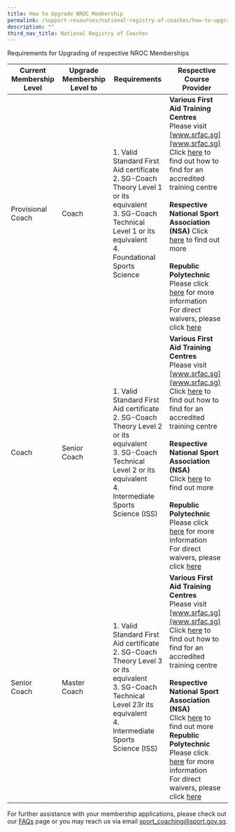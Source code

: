 ```yaml
---
title: How to Upgrade NROC Membership
permalink: /support-resources/national-registry-of-coaches/how-to-upgrade-nroc-membership/
description: ""
third_nav_title: National Registry of Coaches
---
```

Requirements for Upgrading of respective NROC Memberships

| Current Membership Level | Upgrade Membership Level to | Requirements | Respective Course Provider |
| -------- | -------- | -------- | -------- |
| Provisional Coach | Coach |1.  Valid Standard First Aid certificate <br>2.  SG-Coach Theory Level 1 or its equivalent <br>3.  SG-Coach Technical Level 1 or its equivalent <br>4.  Foundational Sports Science| **Various First Aid Training Centres**<br>Please visit [www.srfac.sg](www.srfac.sg) <br>Click [here](https://srfac.sg/directory/training-centre/?qs=&certificate%5B%5D=846) to find out how to find for an accredited training centre<br><br>**Respective National Sport Association (NSA)** Click [here](/coaches-corner/singapore-coach-excellence/sg-coach-technical-programme-accreditation/) to find out more <br><br>**Republic Polytechnic** Please click [here](/coaches-corner/singapore-coach-excellence/foundational-and-intermediate-sports-science-courses/) for more information <br>For direct waivers, please click [here](/coaches-corner/singapore-coach-excellence/foundational-intermediate-sports-science-course-waivers/)|
| Coach | Senior Coach |1.  Valid Standard First Aid certificate <br>2.  SG-Coach Theory Level 2 or its equivalent <br>3.  SG-Coach Technical Level 2 or its equivalent <br>4.  Intermediate Sports Science (ISS)| **Various First Aid Training Centres**<br> Please visit [www.srfac.sg](www.srfac.sg) <br>Click [here](https://srfac.sg/directory/training-centre/?qs=&certificate%5B%5D=846) to find out how to find for an accredited training centre <br><br>**Respective National Sport Association (NSA)** <br>Click [here](/coaches-corner/singapore-coach-excellence/sg-coach-technical-programme-accreditation/) to find out more<br><br>**Republic Polytechnic** <br>Please click [here](/coaches-corner/singapore-coach-excellence/foundational-and-intermediate-sports-science-courses/) for more information <br>For direct waivers, please click [here](/coaches-corner/singapore-coach-excellence/foundational-intermediate-sports-science-course-waivers/)|
| Senior Coach | Master Coach |1.  Valid Standard First Aid certificate <br>2.  SG-Coach Theory Level 3 or its equivalent <br>3.  SG-Coach Technical Level 23r its equivalent <br>4.  Intermediate Sports Science (ISS)| **Various First Aid Training Centres** <br>Please visit [www.srfac.sg](www.srfac.sg) <br>Click [here](https://srfac.sg/directory/training-centre/?qs=&certificate%5B%5D=846) to find out how to find for an accredited training centre <br><br>**Respective National Sport Association (NSA)**<br> Click [here](/coaches-corner/singapore-coach-excellence/sg-coach-technical-programme-accreditation/) to find out more <br>**Republic Polytechnic** <br>Please click [here](/coaches-corner/singapore-coach-excellence/foundational-and-intermediate-sports-science-courses/) for more information<br> For direct waivers, please click [here](/coaches-corner/singapore-coach-excellence/foundational-intermediate-sports-science-course-waivers/)|

For further assistance with your membership applications, please check out our [FAQs](https://www.sportsync.sg/App/System/FAQ) page or you may reach us via email [sport_coaching@sport.gov.sg](mailto:sport_coaching@sport.gov.sg).